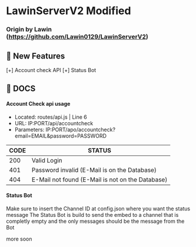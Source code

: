 # LawinServerV2 Modified
###  Origin by Lawin (https://github.com/Lawin0129/LawinServerV2)

## 📂 New Features

[+] Account check API
[+] Status Bot

## 📄 DOCS

#### Account Check api usage

- Located: routes/api.js | Line 6
- URL: IP:PORT/api/accountcheck
- Parameters: IP:PORT/apo/accountcheck?email=EMAIL&password=PASSWORD

| CODE | STATUS                                           |
|------|--------------------------------------------------|
| 200  | Valid Login                                      |
| 401  | Password invalid (E-Mail is on the Database)     |
| 404  | E-Mail not found (E-Mail is not on the Database) |


#### Status Bot
Make sure to insert the Channel ID at config.json where you want the status message
The Status Bot is build to send the embed to a channel that is completly empty and the only messages should be the message from the Bot


more soon